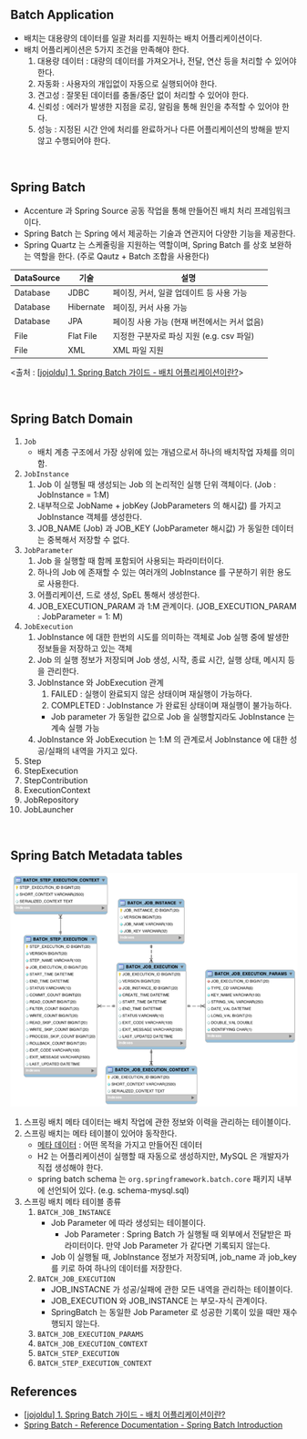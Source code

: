 ## Batch Application

- 배치는 대용량의 데이터를 일괄 처리를 지원하는 배치 어플리케이션이다.
- 배치 어플리케이션은 5가지 조건을 만족해야 한다.
    1. 대용량 데이터 : 대량의 데이터를 가져오거나, 전달, 연산 등을 처리할 수 있어야 한다.
    2. 자동화 : 사용자의 개입없이 자동으로 실행되어야 한다.
    3. 견고성 : 잘못된 데이터를 충돌/중단 없이 처리할 수 있어야 한다.
    4. 신뢰성 : 에러가 발생한 지점을 로깅, 알림을 통해 원인을 추적할 수 있어야 한다.
    5. 성능 : 지정된 시간 안에 처리를 완료하거나 다른 어플리케이션의 방해을 받지 않고 수행되어야 한다.

<br>

## Spring Batch

- Accenture 과 Spring Source 공동 작업을 통해 만들어진 배치 처리 프레임워크 이다.
- Spring Batch 는 Spring 에서 제공하는 기술과 연관지어 다양한 기능을 제공한다.
- Spring Quartz 는 스케줄링을 지원하는 역할이며, Spring Batch 를 상호 보완하는 역할을 한다.
    (주로 Qautz + Batch 조합을 사용한다)

| DataSource | 기술 | 설명 |
| --- | --- | ----- |
| Database | JDBC | 페이징, 커서, 일괄 업데이트 등 사용 가능 |
| Database | Hibernate | 페이징, 커서 사용 가능 |
| Database | JPA | 페이징 사용 가능 (현재 버전에서는 커서 없음) |
| File | Flat File | 지정한 구분자로 파싱 지원 (e.g. csv 파일) |
| File | XML | XML 파일 지원 |

<출처 : [[jojoldu] 1. Spring Batch 가이드 - 배치 어플리케이션이란?](https://jojoldu.tistory.com/324)>

<br>

## Spring Batch Domain

1. `Job`
   - 배치 계층 구조에서 가장 상위에 있는 개념으로서 하나의 배치작업 자체를 의미함.
2. `JobInstance`
   1. Job 이 실행될 때 생성되는 Job 의 논리적인 실행 단위 객체이다. (Job : JobInstance = 1:M)
   2. 내부적으로 JobName + jobKey (JobParameters 의 해시값) 를 가지고  JobInstance 객체를 생성한다.
   3. JOB_NAME (Job) 과 JOB_KEY (JobParameter 해시값) 가 동일한 데이터는 중복해서 저장할 수 없다.
3. `JobParameter`
   1. Job 을 실행할 때 함께 포함되어 사용되는 파라미터이다.
   2. 하나의 Job 에 존재할 수 있는 여러개의 JobInstance 를 구분하기 위한 용도로 사용한다.
   3. 어플리케이션, 드로 생성, SpEL 통해서 생성한다.
   4. JOB_EXECUTION_PARAM 과 1:M 관계이다. (JOB_EXECUTION_PARAM : JobParameter = 1: M) 
4. `JobExecution`
   1. JobInstance 에 대한 한번의 시도를 의미하는 객체로 Job 실행 중에 발생한 정보들을 저장하고 있는 객체
   2. Job 의 실행 정보가 저장되며 Job 생성, 시작, 종료 시간,  실행 상태, 메시지 등을 관리한다.
   3. JobInstance 와 JobExecution 관계
      1. FAILED : 실행이 완료되지 않은 상태이며 재실행이 가능하다.
      2. COMPLETED : JobInstance 가 완료된 상태이며 재실행이 불가능하다.
      - Job parameter 가 동일한 값으로 Job 을 실행할지라도 JobInstance 는 계속 실행 가능
   4. JobInstance 와 JobExecution 는 1:M 의 관계로서 JobInstance 에 대한 성공/실패의 내역을 가지고 있다.
5. Step
6. StepExecution
7. StepContribution
8. ExecutionContext
9. JobRepository
10. JobLauncher

<br>

## Spring Batch Metadata tables

![spring batch meta tables](images/meta_data_schema.png)

1. 스프링 배치 메타 데이터는 배치 작업에 관한 정보와 이력을 관리하는 테이블이다.  
2. 스프링 배치는 메타 테이블이 있어야 동작한다.
   - [메타 데이터](https://getliner.com/picked-by-liner/reader-mode?url=https%3A%2F%2Fko.wikipedia.org%2Fwiki%2F%25EB%25A9%2594%25ED%2583%2580%25EB%258D%25B0%25EC%259D%25B4%25ED%2584%25B0) : 어떤 목적을 가지고 만들어진 데이터
   - H2 는 어플리케이션이 실행할 때 자동으로 생성하지만, MySQL 은 개발자가 직접 생성해야 한다.
   - spring batch schema 는 `org.springframework.batch.core` 패키지 내부에 선언되어 있다. (e.g. schema-mysql.sql)
3. 스프링 배치 메타 테이블 종류
   1. `BATCH_JOB_INSTANCE`
      - Job Parameter 에 따라 생성되는 테이블이다. 
        - Job Parameter : Spring Batch 가 실행될 때 외부에서 전달받은 파라미터이다. 만약 Job Parameter 가 같다면 기록되지 않는다.
      - Job 이 실행될 때, JobInstance 정보가 저장되며, job_name 과 job_key 를 키로 하여 하나의 데이터를 저장한다.
   2. `BATCH_JOB_EXECUTION`
      - JOB_INSTACNE 가 성공/실패에 관한 모든 내역을 관리하는 테이블이다.
      - JOB_EXECUTION 와 JOB_INSTANCE 는 부모-자식 관계이다.
      - SpringBatch 는 동일한 Job Parameter 로 성공한 기록이 있을 때만 재수행되지 않는다.
   3. `BATCH_JOB_EXECUTION_PARAMS`
   4. `BATCH_JOB_EXECUTION_CONTEXT` 
   5. `BATCH_STEP_EXECUTION` 
   6. `BATCH_STEP_EXECUTION_CONTEXT` 

## References

- [[jojoldu] 1. Spring Batch 가이드 - 배치 어플리케이션이란?](https://jojoldu.tistory.com/324)
- [Spring Batch - Reference Documentation - Spring Batch Introduction](https://docs.spring.io/spring-batch/docs/current/reference/html/spring-batch-intro.html#spring-batch-intro)
